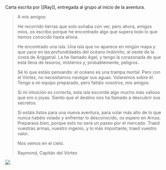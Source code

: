 Carta escrita por [[Ray]], entregada al grupo al inicio de la aventura.

> A mis amigos: 
> 
> He recorrido tierras que solo soñaba con ver, pero ahora, amigos míos, os escribo porque he encontrado algo que supera todo lo que hemos conocido hasta ahora. 
> 
> He encontrado una isla. Una isla que no aparece en ningún mapa y que yace en las profundidades del océano Indómito, al oeste de la costa de Arggatral. La he llamado Agel, y tengo la corazonada de que está llena de tesoros, misterios y, probablemente, peligros. 
> 
> Sé lo que estáis pensando: el océano es una trampa mortal. Pero con el Vórtex, no necesitamos navegar sus aguas. Volaremos sobre él. Tengo a mi equipo preparado, pero faltáis vosotros, mis amigos. 
> 
> Si mi intuición es correcta, esta isla esconde algo mucho más valioso que oro o joyas. Siento que el destino nos ha llamado a descubrir sus secretos. 
> 
> Si estáis listos para una nueva aventura, para volar más alto de lo que nunca habéis volado y enfrentar lo desconocido, os espero en Arnza. Preparaos bien, porque esto no será un paseo por el mercado. Traed vuestras armas, vuestro ingenio, y lo más importante, traed vuestro valor. 
> 
> Nos vemos en el cielo. 
> 
> Raymond, Capitán del Vórtex

![](https://cdn.discordapp.com/attachments/1281773638307025006/1281773638588301393/image.png?ex=66ee13b9&is=66ecc239&hm=6649f018c608ff57c9771a048fc4374cfea0490333055de03183cec9e079be61&)